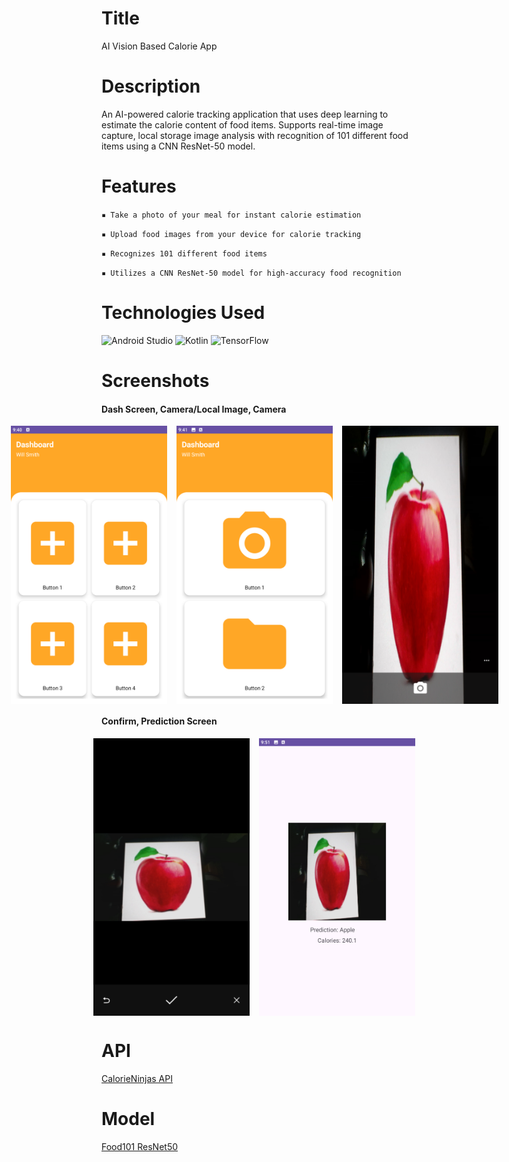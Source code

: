 # Title
AI Vision Based Calorie App

# Description
An AI-powered calorie tracking application that uses deep learning to estimate the calorie content of food items.
Supports real-time image capture, local storage image analysis with recognition of 101 different food items using a CNN ResNet-50 model.

# Features
`▪ Take a photo of your meal for instant calorie estimation`

`▪ Upload food images from your device for calorie tracking`
  
`▪ Recognizes 101 different food items`

`▪ Utilizes a CNN ResNet-50 model for high-accuracy food recognition`


# Technologies Used
![Android Studio](https://img.shields.io/badge/Android_Studio-3DDC84?style=for-the-badge&logo=android-studio&logoColor=white)
![Kotlin](https://img.shields.io/badge/kotlin-%237F52FF.svg?style=for-the-badge&logo=kotlin&logoColor=white)
![TensorFlow](https://img.shields.io/badge/TensorFlow-%23FF6F00.svg?style=for-the-badge&logo=TensorFlow&logoColor=white)

# Screenshots
#### Dash Screen, Camera/Local Image, Camera
<div style="display: flex; justify-content: center; align-items: center;">
  <img src="https://github.com/Aparup-Dhar/AI-Calorie-App/blob/8530be35b6ceb3de7af02174e80263b7579ca6c5/screenshots/Screenshot_2025.03.24_09.40.57.386.png" style="width: 250px; margin-right: 15px;"/>
  <img src="https://github.com/Aparup-Dhar/AI-Calorie-App/blob/8530be35b6ceb3de7af02174e80263b7579ca6c5/screenshots/Screenshot_2025.03.24_09.41.13.519.png" style="width: 250px; margin-right: 15px;"/>
  <img src="https://github.com/Aparup-Dhar/AI-Calorie-App/blob/8530be35b6ceb3de7af02174e80263b7579ca6c5/screenshots/Screenshot_2025.03.24_09.51.21.790.png" style="width: 250px; margin-right: 15px;"/>
</div>

#### Confirm, Prediction Screen
<div style="display: flex; justify-content: center; align-items: center;">
  <img src="https://github.com/Aparup-Dhar/AI-Calorie-App/blob/8530be35b6ceb3de7af02174e80263b7579ca6c5/screenshots/Screenshot_2025.03.24_09.51.39.457.png" style="width: 250px; margin-right: 15px;"/>
  <img src="https://github.com/Aparup-Dhar/AI-Calorie-App/blob/8530be35b6ceb3de7af02174e80263b7579ca6c5/screenshots/Screenshot_2025.03.24_09.51.57.424.png" style="width: 250px; margin-right: 15px;"/>
</div>


# API
[CalorieNinjas API](https://calorieninjas.com/)

# Model
[Food101 ResNet50](https://github.com/Herick-Asmani/Food-101-classification-using-ResNet-50)
